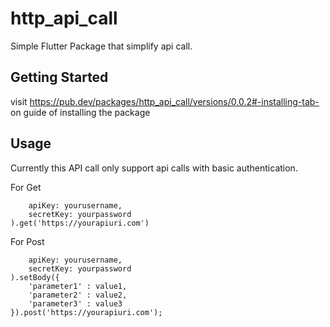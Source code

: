 # http_api_call

Simple Flutter Package that simplify api call.

## Getting Started

visit https://pub.dev/packages/http_api_call/versions/0.0.2#-installing-tab- on guide of installing the package

## Usage

Currently this API call only support api calls with basic authentication.

For Get

```Api(
    apiKey: yourusername,
    secretKey: yourpassword
).get('https://yourapiuri.com')
```

For Post

```Api(
    apiKey: yourusername,
    secretKey: yourpassword
).setBody({
    'parameter1' : value1,
    'parameter2' : value2,
    'parameter3' : value3
}).post('https://yourapiuri.com');
```